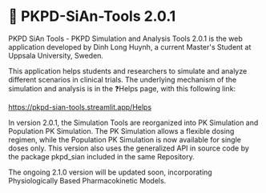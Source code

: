 # 💊 PKPD-SiAn-Tools 2.0.1
PKPD SiAn Tools - PKPD Simulation and Analysis Tools 2.0.1 is the web application developed by Dinh Long Huynh, a current Master's Student at Uppsala University, Sweden.

This application helps students and researchers to simulate and analyze different scenarios in clinical trials. The underlying mechanism of the simulation and analysis is in the ❓Helps page, with this following link: 

https://pkpd-sian-tools.streamlit.app/Helps

In version 2.0.1, the Simulation Tools are reorganized into PK Simulation and Population PK Simulation. The PK Simulation allows a flexible dosing regimen, while the Population PK Simulation is now available for single doses only. This version also uses the generalized API in source code by the package pkpd_sian included in the same Repository.

The ongoing 2.1.0 version will be updated soon, incorporating Physiologically Based Pharmacokinetic Models.
